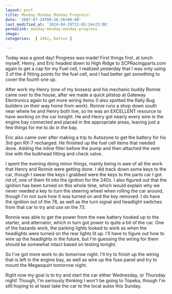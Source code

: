 ```yaml
---
layout: post
title: Monday Monday Monday Progress!
date: '2007-07-24T09:36:36+00:00'
last_modified_at: '2024-04-29T15:05:24+23:00'
permalink: monday-monday-monday-progress
image: 
categories:  [ 240z, Datsun ]

---
```

Today was a good day! Progress was made! First things first, at lunch myself, Henry, and Eric headed down to High Ridge to SCPRacingparts.com again to get a cap for my Fuel cell, I realized yesterday that I was only using 3 of the 4 fitting points for the fuel cell, and I had better get something to cover the fourth one up.

After work my Henry (one of my bosses) and his mechanic buddy Ronnie came over to the house, after we made a quick pitstop at Gateway Electronics again to get more wiring items (I also spotted the Rally Bug builders on their way home from work). Ronnie runs a shop down south near where he and Henry both live, so he was an EXCELLENT resource to have working on the car tonight. He and Henry got nearly every wire in the engine bay connected and placed in the appropriate areas, leaving just a few things for me to do in the bay.

Eric also came over after making a trip to Autozone to get the battery for his 3rd gen RX-7 recharged. He finished up the fuel cell items that needed done. Adding the inline filter before the pump and then attached the vent line with the bulkhead fitting and check valve.

I spent the evening doing minor things, mainly being in awe of all the work that Henry and Ronnie were getting done. I did track down some keys to the car, though I swear the keys I grabbed were the keys to the parts car I got rid of, one of them fit into the ignition for the 240z. I also figured out that the ignition has been turned on this whole time, which would explain why we never needed a key to turn the steering wheel when rolling the car around, though I'm not sure how it was turned on and the key removed. I do have the ignition out of the 78, as well as the turn signal and headlight switches from that car to try and use on the 73.

Ronnie was able to get the power from the new battery hooked up to the starter, and alternator, which in turn got power to quite a bit of the car. One of the hazards work, the parking lights looked to work as when the headlights were turned on the rear lights lit up. I'll have to figure out how to wire up the headlights in the future, but I'm guessing the wiring for them should be somewhat intact based on testing tonight.

So I've got more work to do tomorrow night. I'll try to finish up the wiring that is left in the engine bay, as well as wire up the fuse panel and try to mount the Megasquirt tomorrow night.

Right now my goal is to try and start the car either Wednesday, or Thursday night! Though, I'm seriously thinking I won't be going to Topeka, though I'm still hoping to at least take the car to the local autox this Sunday.
